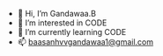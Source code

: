 - 👋 Hi, I’m Gandawaa.B
- 👀 I’m interested in CODE
- 🌱 I’m currently learning CODE
- 📫 baasanhvvgandawaa1@gmail.com 

<!---
GandawaaB/GandawaaB is a ✨ special ✨ repository because its `README.md` (this file) appears on your GitHub profile.
You can click the Preview link to take a look at your changes.
--->
